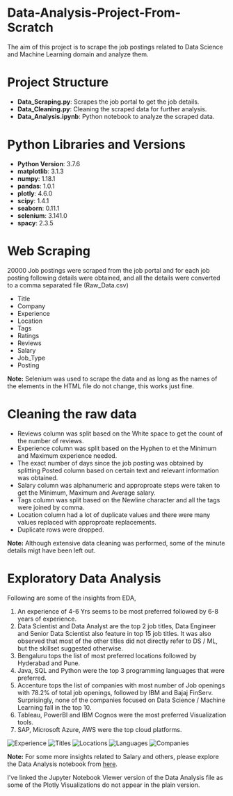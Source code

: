 # Data-Analysis-Project-From-Scratch

The aim of this project is to scrape the job postings related to Data Science and Machine Learning domain and analyze them. 

# Project Structure

- **Data_Scraping.py**: Scrapes the job portal to get the job details.
- **Data_Cleaning.py**: Cleaning the scraped data for further analysis.
- **Data_Analysis.ipynb**: Python notebook to analyze the scraped data. 

# Python Libraries and Versions 

- **Python Version**: 3.7.6
- **matplotlib**: 3.1.3
- **numpy**: 1.18.1
- **pandas**: 1.0.1
- **plotly**: 4.6.0
- **scipy**: 1.4.1
- **seaborn**: 0.11.1
- **selenium**: 3.141.0
- **spacy**: 2.3.5

# Web Scraping

20000 Job postings were scraped from the job portal and for each job posting following details were obtained, and all the details were converted to a comma separated file (Raw_Data.csv)

- Title
- Company
- Experience
- Location
- Tags
- Ratings
- Reviews
- Salary
- Job_Type
- Posting

**Note:** Selenium was used to scrape the data and as long as the names of the elements in the HTML file do not change, this works just fine. 

# Cleaning the raw data

- Reviews column was split based on the White space to get the count of the number of reviews.
- Experience column was split based on the Hyphen to et the Minimum and Maximum experience needed. 
- The exact number of days since the job posting was obtained by splitting Posted column based on certain text and relevant information was obtained. 
- Salary column was alphanumeric and approproate steps were taken to get the Minimum, Maximum and Average salary.
- Tags column was split based on the Newline character and all the tags were joined by comma.
- Location column had a lot of duplicate values and there were many values replaced with approproate replacements. 
- Duplicate rows were dropped. 

**Note:** Although extensive data cleaning was performed, some of the minute details migt have been left out. 

# Exploratory Data Analysis

Following are some of the insights from EDA,

1. An experience of 4-6 Yrs seems to be most preferred followed by 6-8 years of experience.
2. Data Scientist and Data Analyst are the top 2 job titles, Data Engineer and Senior Data Scientist also feature in top 15 job titles. It was also observed that most of the other titles did not directly refer to DS / ML, but the skillset suggested otherwise. 
3. Bengaluru tops the list of most preferred locations followed by Hyderabad and Pune. 
4. Java, SQL and Python were the top 3 programming languages that were preferred.
5. Accenture tops the list of companies with most number of Job openings with 78.2% of total job openings, followed by IBM and Bajaj FinServ. Surprisingly, none of the companies focused on Data Science / Machine Learning fall in the top 10.
6. Tableau, PowerBI and IBM Cognos were the most preferred Visualization tools. 
7. SAP, Microsoft Azure, AWS were the top cloud platforms. 

![Experience](https://user-images.githubusercontent.com/25604111/129079385-b33a2918-ff8f-4472-ab92-710fa13297b2.png)
![Titles](https://user-images.githubusercontent.com/25604111/129080321-9b32b76a-e3c8-422a-b763-c94dd9ff53b8.png)
![Locations](https://user-images.githubusercontent.com/25604111/129079664-a3af7398-39ff-4667-a0ff-29d6165b4b83.png)
![Languages](https://user-images.githubusercontent.com/25604111/129080503-19135a16-dbba-4581-b7a4-23f5b711d64f.png)
![Companies](https://user-images.githubusercontent.com/25604111/129079948-2121b874-6cab-451d-b7fa-422a6d90466d.png)

**Note:** For some more insights related to Salary and others, please explore the Data Analysis notebook from [here](https://nbviewer.jupyter.org/github/kulkarni-vishwanath/Data-Analysis-Project-From-Scratch/blob/main/Data_Analysis.ipynb). 

I've linked the Jupyter Notebook Viewer version of the Data Analysis file as some of the Plotly Visualizations do not appear in the plain version. 
